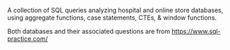 A collection of SQL queries analyzing hospital and online store databases, using aggregate functions, case statements, CTEs, & window functions.

Both databases and their associated questions are from https://www.sql-practice.com/

